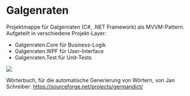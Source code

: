 # Galgenraten

Projektmappe für Galgenraten (C#, .NET Framework) als MVVM-Pattern. Aufgeteilt in verschiedene Projekt-Layer:
* Galgenraten.Core für Business-Logik
* Galgenraten.WPF für User-Interface
* Galgenraten.Test für Unit-Tests

<img src="https://i.ibb.co/vH0bqqL/Capture.jpg" />

Wörterbuch, für die automatische Generierung von Wörtern, von Jan Schreiber: https://sourceforge.net/projects/germandict/ 
